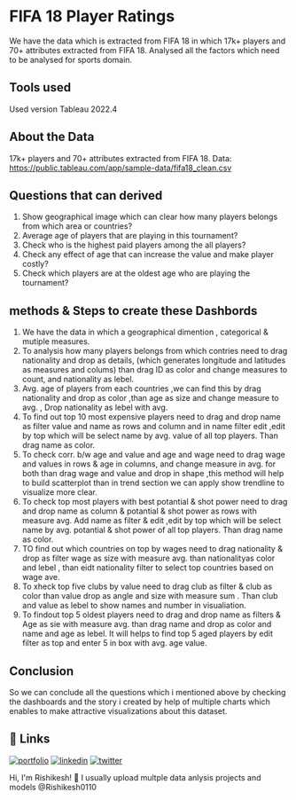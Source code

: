 
# FIFA 18 Player Ratings

We have the data which is extracted from FIFA 18 in which 17k+ players and 70+ attributes extracted from FIFA 18. Analysed all the factors which need to be analysed for sports domain.


## Tools used
Used version Tableau 2022.4

## About the Data
17k+ players and 70+ attributes extracted from FIFA 18.
Data: https://public.tableau.com/app/sample-data/fifa18_clean.csv

## Questions that can derived
1. Show geographical image which can clear how many players belongs from which area or countries?
2. Average age of players that are playing in this tournament?
3. Check who is the highest paid players among the all players?
4. Check any effect of age that can increase the value and make player costly?
5. Check which players are at the oldest age who are playing the tournament?

## methods & Steps to create these Dashbords
1. We have the data in which a geographical dimention , categorical & mutiple measures.
2. To analysis how many players belongs from which contries need to drag nationality and drop as details, (which generates longitude and latitudes as measures and colums) than drag ID as color and change measures to count, and nationality as lebel.
3. Avg. age of players from each countries ,we can find this by drag nationality and drop as color ,than age as size and change measure to avg. , Drop nationality as lebel with avg. 
4. To find out top 10 most expensive players need to drag and drop name as filter value and name as rows and column and in name filter edit ,edit by top which will be select name by avg. value of all top players. Than drag name as color.
6. To check corr. b/w age and value and age and wage need to drag wage and values in rows & age in columns,  and change measure in avg. for both than drag wage and value and drop in shape ,this method will help to build scatterplot than in trend section we can apply show trendline to visualize more clear.
7. To check top most players with best potantial & shot power need to drag and drop name as column & potantial & shot power as rows with measure avg. Add  name as filter & edit ,edit by top which will be select name by avg. potantial  & shot power of all top players. Than drag name as color.
8. TO find out which countries on top by wages need to drag nationality & drop as filter wage as size with measure avg. than nationalityas color and lebel , than eidt nationality filter to select top countries based on wage ave.
9. To xheck top five clubs by value need to drag club as filter & club as color than value drop as angle and size with measure sum . Than club and value as lebel to show names and number in visualiation.
10. To findout top 5 oldest players need to drag and drop name as filters & Age as sie with measure avg. than drag name and drop as color and name and age as lebel. It will helps to find top 5 aged players by edit filter as top and enter 5 in box with avg. age value.

## Conclusion
So we can conclude all the questions which i mentioned above by checking the dashboards and the story i created by help of multiple charts which enables to make attractive visualizations about this dataset.
 


## 🔗 Links
[![portfolio](https://img.shields.io/badge/my_portfolio-000?style=for-the-badge&logo=ko-fi&logoColor=white)](https://katherineoelsner.com/)
[![linkedin](https://img.shields.io/badge/linkedin-0A66C2?style=for-the-badge&logo=linkedin&logoColor=white)](https://www.linkedin.com/)
[![twitter](https://img.shields.io/badge/twitter-1DA1F2?style=for-the-badge&logo=twitter&logoColor=white)](https://twitter.com/)

Hi, I'm Rishikesh! 👋 I usually upload multple data anlysis projects and models
@Rishikesh0110
